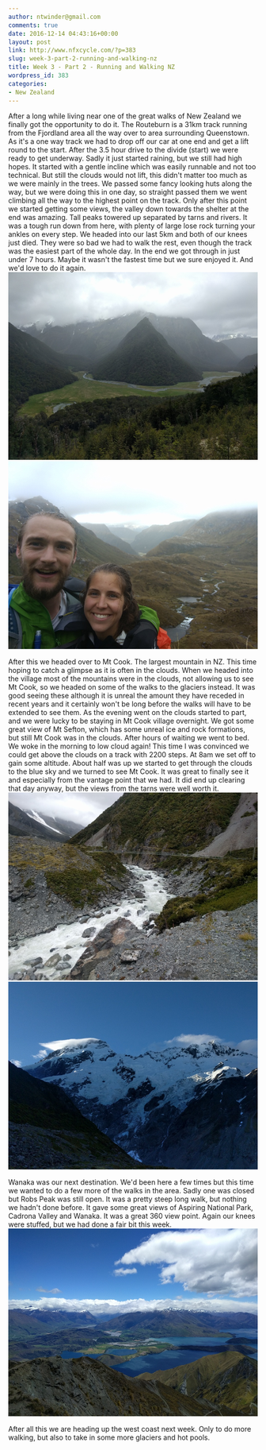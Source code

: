 ```yaml
---
author: ntwinder@gmail.com
comments: true
date: 2016-12-14 04:43:16+00:00
layout: post
link: http://www.nfxcycle.com/?p=383
slug: week-3-part-2-running-and-walking-nz
title: Week 3 - Part 2 - Running and Walking NZ
wordpress_id: 383
categories:
- New Zealand
---
```


After a long while living near one of the great walks of New Zealand we finally got the opportunity to do it. The Routeburn is a 31km track running from the Fjordland area all the way over to area surrounding Queenstown. As it's a one way track we had to drop off our car at one end and get a lift round to the start. After the 3.5 hour drive to the divide (start) we were ready to get underway. Sadly it just started raining, but we still had high hopes. It started with a gentle incline which was easily runnable and not too technical. But still the clouds would not lift, this didn't matter too much as we were mainly in the trees.  We passed some fancy looking huts along the way, but we were doing this in one day, so straight passed them we went climbing all the way to the highest point on the track. Only after this point we started getting some views, the valley down towards the shelter at the end was amazing. Tall peaks towered up separated by tarns and rivers. It was a tough run down from here, with plenty of large lose rock turning your ankles on every step. We headed into our last 5km and both of our knees just died. They were so bad we had to walk the rest, even though the track was the easiest part of the whole day. In the end we got through in just under 7 hours. Maybe it wasn't the fastest time but we sure enjoyed it. And we'd love to do it again.
![Image](/assets/images/31.jpg)
![Image](/assets/images/32.jpg)

After this we headed over to Mt Cook. The largest mountain in NZ. This time hoping to catch a glimpse as it is often in the clouds. When we headed into the village most of the mountains were in the clouds, not allowing us to see Mt Cook, so we headed on some of the walks to the glaciers instead. It was good seeing these although it is unreal the amount they have receded in recent years and it certainly won't be long before the walks will have to be extended to see them.  As the evening went on the clouds started to part, and we were lucky to be staying in Mt Cook village overnight. We got some great view of Mt Sefton, which has some unreal ice and rock formations, but still Mt Cook was in the clouds. After hours of waiting we went to bed. We woke in the morning to low cloud again! This time I was convinced we could get above the clouds on a track with 2200 steps. At 8am we set off to gain some altitude. About half was up we started to get through the clouds to the blue sky and we turned to see Mt Cook. It was great to finally see it and especially from the vantage point that we had. It did end up clearing that day anyway, but the views from the tarns were well worth it.
![Image](/assets/images/33.jpg)
![Image](/assets/images/34.jpg)

Wanaka was our next destination. We'd been here a few times but this time we wanted to do a few more of the walks in the area. Sadly one was closed but Robs Peak was still open. It was a pretty steep long walk, but nothing we hadn't done before. It gave some great views of Aspiring National Park, Cadrona Valley and Wanaka. It was a great 360 view point. Again our knees were stuffed, but we had done a fair bit this week.
![Image](/assets/images/35.jpg)

After all this we are heading up the west coast next week. Only to do more walking, but also to take in some more glaciers and hot pools.
